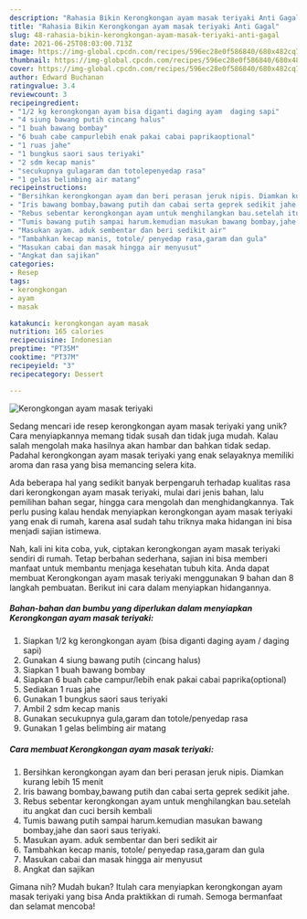 ```yaml
---
description: "Rahasia Bikin Kerongkongan ayam masak teriyaki Anti Gagal"
title: "Rahasia Bikin Kerongkongan ayam masak teriyaki Anti Gagal"
slug: 48-rahasia-bikin-kerongkongan-ayam-masak-teriyaki-anti-gagal
date: 2021-06-25T08:03:00.713Z
image: https://img-global.cpcdn.com/recipes/596ec28e0f586840/680x482cq70/kerongkongan-ayam-masak-teriyaki-foto-resep-utama.jpg
thumbnail: https://img-global.cpcdn.com/recipes/596ec28e0f586840/680x482cq70/kerongkongan-ayam-masak-teriyaki-foto-resep-utama.jpg
cover: https://img-global.cpcdn.com/recipes/596ec28e0f586840/680x482cq70/kerongkongan-ayam-masak-teriyaki-foto-resep-utama.jpg
author: Edward Buchanan
ratingvalue: 3.4
reviewcount: 3
recipeingredient:
- "1/2 kg kerongkongan ayam bisa diganti daging ayam  daging sapi"
- "4 siung bawang putih cincang halus"
- "1 buah bawang bombay"
- "6 buah cabe campurlebih enak pakai cabai paprikaoptional"
- "1 ruas jahe"
- "1 bungkus saori saus teriyaki"
- "2 sdm kecap manis"
- "secukupnya gulagaram dan totolepenyedap rasa"
- "1 gelas belimbing air matang"
recipeinstructions:
- "Bersihkan kerongkongan ayam dan beri perasan jeruk nipis. Diamkan kurang lebih 15 menit"
- "Iris bawang bombay,bawang putih dan cabai serta geprek sedikit jahe."
- "Rebus sebentar kerongkongan ayam untuk menghilangkan bau.setelah itu angkat dan cuci bersih kembali"
- "Tumis bawang putih sampai harum.kemudian masukan bawang bombay,jahe dan saori saus teriyaki."
- "Masukan ayam. aduk sembentar dan beri sedikit air"
- "Tambahkan kecap manis, totole/ penyedap rasa,garam dan gula"
- "Masukan cabai dan masak hingga air menyusut"
- "Angkat dan sajikan"
categories:
- Resep
tags:
- kerongkongan
- ayam
- masak

katakunci: kerongkongan ayam masak 
nutrition: 165 calories
recipecuisine: Indonesian
preptime: "PT35M"
cooktime: "PT37M"
recipeyield: "3"
recipecategory: Dessert

---
```



![Kerongkongan ayam masak teriyaki](https://img-global.cpcdn.com/recipes/596ec28e0f586840/680x482cq70/kerongkongan-ayam-masak-teriyaki-foto-resep-utama.jpg)

Sedang mencari ide resep kerongkongan ayam masak teriyaki yang unik? Cara menyiapkannya memang tidak susah dan tidak juga mudah. Kalau salah mengolah maka hasilnya akan hambar dan bahkan tidak sedap. Padahal kerongkongan ayam masak teriyaki yang enak selayaknya memiliki aroma dan rasa yang bisa memancing selera kita.

Ada beberapa hal yang sedikit banyak berpengaruh terhadap kualitas rasa dari kerongkongan ayam masak teriyaki, mulai dari jenis bahan, lalu pemilihan bahan segar, hingga cara mengolah dan menghidangkannya. Tak perlu pusing kalau hendak menyiapkan kerongkongan ayam masak teriyaki yang enak di rumah, karena asal sudah tahu triknya maka hidangan ini bisa menjadi sajian istimewa.




Nah, kali ini kita coba, yuk, ciptakan kerongkongan ayam masak teriyaki sendiri di rumah. Tetap berbahan sederhana, sajian ini bisa memberi manfaat untuk membantu menjaga kesehatan tubuh kita. Anda dapat membuat Kerongkongan ayam masak teriyaki menggunakan 9 bahan dan 8 langkah pembuatan. Berikut ini cara dalam menyiapkan hidangannya.

<!--inarticleads1-->

##### Bahan-bahan dan bumbu yang diperlukan dalam menyiapkan Kerongkongan ayam masak teriyaki:

1. Siapkan 1/2 kg kerongkongan ayam (bisa diganti daging ayam / daging sapi)
1. Gunakan 4 siung bawang putih (cincang halus)
1. Siapkan 1 buah bawang bombay
1. Siapkan 6 buah cabe campur/lebih enak pakai cabai paprika(optional)
1. Sediakan 1 ruas jahe
1. Gunakan 1 bungkus saori saus teriyaki
1. Ambil 2 sdm kecap manis
1. Gunakan secukupnya gula,garam dan totole/penyedap rasa
1. Gunakan 1 gelas belimbing air matang




<!--inarticleads2-->

##### Cara membuat Kerongkongan ayam masak teriyaki:

1. Bersihkan kerongkongan ayam dan beri perasan jeruk nipis. Diamkan kurang lebih 15 menit
1. Iris bawang bombay,bawang putih dan cabai serta geprek sedikit jahe.
1. Rebus sebentar kerongkongan ayam untuk menghilangkan bau.setelah itu angkat dan cuci bersih kembali
1. Tumis bawang putih sampai harum.kemudian masukan bawang bombay,jahe dan saori saus teriyaki.
1. Masukan ayam. aduk sembentar dan beri sedikit air
1. Tambahkan kecap manis, totole/ penyedap rasa,garam dan gula
1. Masukan cabai dan masak hingga air menyusut
1. Angkat dan sajikan




Gimana nih? Mudah bukan? Itulah cara menyiapkan kerongkongan ayam masak teriyaki yang bisa Anda praktikkan di rumah. Semoga bermanfaat dan selamat mencoba!
